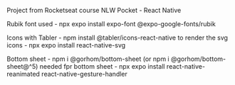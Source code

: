 Project from Rocketseat course NLW Pocket - React Native

Rubik font used - npx expo install expo-font @expo-google-fonts/rubik

Icons with Tabler - npm install @tabler/icons-react-native
  to render the svg icons - npx expo install react-native-svg

Bottom sheet - npm i @gorhom/bottom-sheet (or npm i @gorhom/bottom-sheet@^5)
  needed fpr bottom sheet - npx expo install react-native-reanimated react-native-gesture-handler
